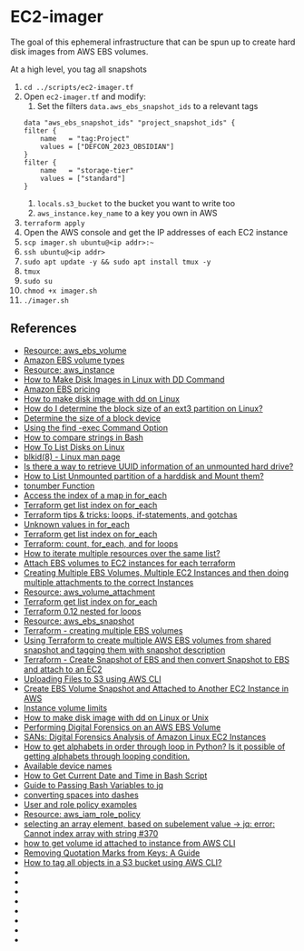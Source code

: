 # EC2-imager
The goal of this ephemeral infrastructure that can be spun up to create hard disk images from AWS EBS volumes.

At a high level, you tag all snapshots

1. `cd ../scripts/ec2-imager.tf`
1. Open `ec2-imager.tf` and modify:
    1. Set the filters `data.aws_ebs_snapshot_ids` to a relevant tags
    ```shell
    data "aws_ebs_snapshot_ids" "project_snapshot_ids" {
    filter {
        name   = "tag:Project"
        values = ["DEFCON_2023_OBSIDIAN"]
    }
    filter {
        name   = "storage-tier"
        values = ["standard"]
    }
    ```
    1. `locals.s3_bucket` to the bucket you want to write too
    1. `aws_instance.key_name` to a key you own in AWS
1. `terraform apply`
1. Open the AWS console and get the IP addresses of each EC2 instance
1. `scp imager.sh ubuntu@<ip addr>:~`
1. `ssh ubuntu@<ip addr>`
1. `sudo apt update -y && sudo apt install tmux -y`
1. `tmux`
1. `sudo su`
1. `chmod +x imager.sh`
1. `./imager.sh`

## References
* [Resource: aws_ebs_volume](https://registry.terraform.io/providers/hashicorp/aws/3.75.1/docs/resources/ebs_volume)
* [Amazon EBS volume types](https://docs.aws.amazon.com/AWSEC2/latest/UserGuide/ebs-volume-types.html)
* [Resource: aws_instance](https://registry.terraform.io/providers/hashicorp/aws/latest/docs/resources/instance)
* [How to Make Disk Images in Linux with DD Command](https://linuxhint.com/make-disk-images-dd-command-linux/)
* [Amazon EBS pricing](https://aws.amazon.com/ebs/pricing/)
* [How to make disk image with dd on Linux](https://dev.to/texe/how-to-make-disk-image-with-dd-on-linux-2fgg)
* [How do I determine the block size of an ext3 partition on Linux?](https://serverfault.com/questions/29887/how-do-i-determine-the-block-size-of-an-ext3-partition-on-linux)
* [Determine the size of a block device](https://unix.stackexchange.com/questions/52215/determine-the-size-of-a-block-device)
* [Using the find -exec Command Option](https://www.baeldung.com/linux/find-exec-command)
* [How to compare strings in Bash](https://byby.dev/bash-compare-strings#:~:text=Equality%20checks,of%20them%20are%20case%2Dsensitive.)
* [How To List Disks on Linux](https://devconnected.com/how-to-list-disks-on-linux/)
* [blkid(8) - Linux man page](https://linux.die.net/man/8/blkid)
* [Is there a way to retrieve UUID information of an unmounted hard drive?](https://unix.stackexchange.com/questions/638633/is-there-a-way-to-retrieve-uuid-information-of-an-unmounted-hard-drive)
* [How to List Unmounted partition of a harddisk and Mount them?](https://askubuntu.com/questions/626353/how-to-list-unmounted-partition-of-a-harddisk-and-mount-them)
* [tonumber Function](https://developer.hashicorp.com/terraform/language/functions/tonumber)
* [Access the index of a map in for_each](https://stackoverflow.com/questions/69100843/access-the-index-of-a-map-in-for-each)
* [Terraform get list index on for_each](https://devops.stackexchange.com/questions/11398/terraform-get-list-index-on-for-each)
* [Terraform tips & tricks: loops, if-statements, and gotchas](https://blog.gruntwork.io/terraform-tips-tricks-loops-if-statements-and-gotchas-f739bbae55f9)
* [Unknown values in for_each](https://discuss.hashicorp.com/t/unknown-values-in-for-each/51061/2)
* [Terraform get list index on for_each](https://devops.stackexchange.com/questions/11398/terraform-get-list-index-on-for-each)
* [Terraform: count, for_each, and for loops](https://itnext.io/terraform-count-for-each-and-for-loops-1018526c2047)
* [How to iterate multiple resources over the same list?](https://stackoverflow.com/questions/56137102/how-to-iterate-multiple-resources-over-the-same-list)
* [Attach EBS volumes to EC2 instances for each terraform](https://stackoverflow.com/questions/63510018/attach-ebs-volumes-to-ec2-instances-for-each-terraform)
* [Creating Multiple EBS Volumes, Multiple EC2 Instances and then doing multiple attachments to the correct Instances](https://www.reddit.com/r/Terraform/comments/oso3w9/creating_multiple_ebs_volumes_multiple_ec2/)
* [Resource: aws_volume_attachment](https://registry.terraform.io/providers/hashicorp/aws/latest/docs/resources/volume_attachment)
* [Terraform get list index on for_each](https://stackoverflow.com/questions/61343796/terraform-get-list-index-on-for-each)
* [Terraform 0.12 nested for loops](https://stackoverflow.com/questions/56047306/terraform-0-12-nested-for-loops)
* [Resource: aws_ebs_snapshot](https://registry.terraform.io/providers/hashicorp/aws/latest/docs/resources/ebs_snapshot)
* [Terraform - creating multiple EBS volumes](https://stackoverflow.com/questions/56225212/terraform-creating-multiple-ebs-volumes)
* [Using Terraform to create multiple AWS EBS volumes from shared snapshot and tagging them with snapshot description](https://stackoverflow.com/questions/61219088/using-terraform-to-create-multiple-aws-ebs-volumes-from-shared-snapshot-and-tagg)
* [Terraform - Create Snapshot of EBS and then convert Snapshot to EBS and attach to an EC2](https://stackoverflow.com/questions/49488416/terraform-create-snapshot-of-ebs-and-then-convert-snapshot-to-ebs-and-attach-t)
* [Uploading Files to S3 using AWS CLI](https://stackoverflow.com/questions/60941353/uploading-files-to-s3-using-aws-cli)
* [Create EBS Volume Snapshot and Attached to Another EC2 Instance in AWS](https://www.ktexperts.com/create-ebs-volume-snapshot-and-attached-to-another-ec2-instance-in-aws/)
* [Instance volume limits](https://docs.aws.amazon.com/AWSEC2/latest/UserGuide/volume_limits.html)
* [How to make disk image with dd on Linux or Unix](https://www.cyberciti.biz/faq/unix-linux-dd-create-make-disk-image-commands/)
* [Performing Digital Forensics on an AWS EBS Volume](https://technology.customink.com/blog/2019/08/05/performing-digital-forensics-on-an-aws-ebs-volume/)
* [SANs: Digital Forensics Analysis of Amazon Linux EC2 Instances](https://sansorg.egnyte.com/dl/gU1lNk177L)
* [How to get alphabets in order through loop in Python? Is it possible of getting alphabets through looping condition.](https://www.sololearn.com/en/discuss/1947743/how-to-get-alphabets-in-order-through-loop-in-python-is-it-possible-of-getting-alphabets-through)
* [Available device names](https://docs.aws.amazon.com/AWSEC2/latest/UserGuide/device_naming.html)
* [How to Get Current Date and Time in Bash Script](https://tecadmin.net/get-current-date-and-time-in-bash/)
* [Guide to Passing Bash Variables to jq](https://www.baeldung.com/linux/jq-passing-bash-variables#:~:text=Using%20%24ENV%20or%20the%20env,variable%20or%20the%20env%20function.)
* [converting spaces into dashes](https://unix.stackexchange.com/questions/290242/converting-spaces-into-dashes)
* [User and role policy examples](https://docs.aws.amazon.com/AmazonS3/latest/userguide/example-policies-s3.html)
* [Resource: aws_iam_role_policy](https://registry.terraform.io/providers/hashicorp/aws/latest/docs/resources/iam_role_policy.html)
* [selecting an array element, based on subelement value -> jq: error: Cannot index array with string #370](https://github.com/jqlang/jq/issues/370)
* [how to get volume id attached to instance from AWS CLI](https://serverfault.com/questions/888199/how-to-get-volume-id-attached-to-instance-from-aws-cli)
* [Removing Quotation Marks from Keys: A Guide](https://copyprogramming.com/howto/jq-how-to-remove-quotes-from-keys)
* [How to tag all objects in a S3 bucket using AWS CLI?](https://www.learnaws.org/2022/08/22/tag-objects-s3/)
* []()
* []()
* []()
* []()
* []()
* []()
* []()
* []()
